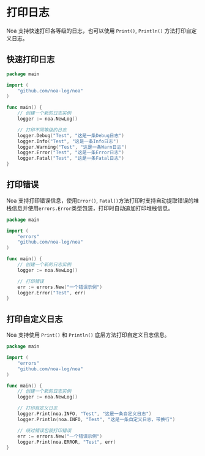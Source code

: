 # 打印日志
Noa 支持快速打印各等级的日志，也可以使用 `Print()`, `Println()` 方法打印自定义日志。

## 快速打印日志
```go
package main

import (
    "github.com/noa-log/noa"
)

func main() {
    // 创建一个新的日志实例
    logger := noa.NewLog()

    // 打印不同等级的日志
    logger.Debug("Test", "这是一条Debug日志")
    logger.Info("Test", "这是一条Info日志")
    logger.Warning("Test", "这是一条Warn日志")
    logger.Error("Test", "这是一条Error日志")
    logger.Fatal("Test", "这是一条Fatal日志")
}
```

## 打印错误
Noa 支持打印错误信息，使用`Error()`, `Fatal()`方法打印时支持自动提取错误的堆栈信息并使用`errors.Error`类型包装，打印时自动追加打印堆栈信息。
```go
package main

import (
    "errors"
    "github.com/noa-log/noa"
)

func main() {
    // 创建一个新的日志实例
    logger := noa.NewLog()

    // 打印错误
    err := errors.New("一个错误示例")
    logger.Error("Test", err)
}
```

## 打印自定义日志
Noa 支持使用 `Print()` 和 `Println()` 底层方法打印自定义日志信息。
```go
package main

import (
    "errors"
    "github.com/noa-log/noa"
)

func main() {
    // 创建一个新的日志实例
    logger := noa.NewLog()

    // 打印自定义日志
    logger.Print(noa.INFO, "Test", "这是一条自定义日志")
    logger.Println(noa.INFO, "Test", "这是一条自定义日志，带换行")

    // 绕过错误包装打印错误
    err := errors.New("一个错误示例")
    logger.Print(noa.ERROR, "Test", err)
}
```